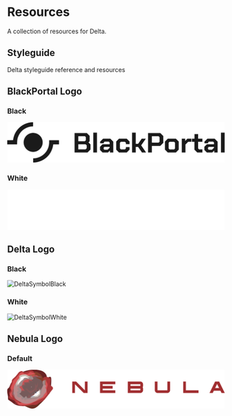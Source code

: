# Resources

A collection of resources for Delta.

## Styleguide

Delta styleguide reference and resources

## BlackPortal Logo

### Black

![BlackPortalSymbolBlack](blackportal/logo/blackportal_black_logo.svg)

### White

![BlackPortalSymbolWhite](blackportal/logo/blackportal_white_logo.svg)

## Delta Logo

### Black

![DeltaSymbolBlack](delta/logo/Δ_black_logo.svg)

### White

![DeltaSymbolWhite](delta/logo/Δ_white_logo.svg)

## Nebula Logo

### Default

![NebulaSymbolBlack](nebula/logo/nebula.svg)
